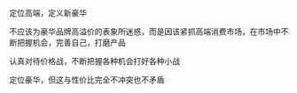 定位高端，定义新豪华



不应该为豪华品牌高溢价的表象所迷惑，而是因该紧抓高端消费市场，在市场中不断把握机会，完善自己，打磨产品



认真对待价格战，不断把握各种机会打好各种小战



定位豪华，但这与性价比完全不冲突也不矛盾